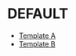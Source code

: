 # DEFAULT

* [Template A](?expand=1&template=template_a.md)
* [Template B](?expand=1&template=template_b.md)